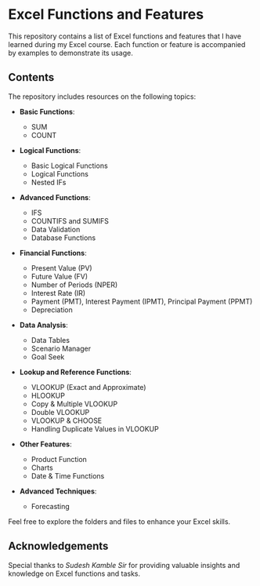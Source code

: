 # Excel Functions and Features

This repository contains a list of Excel functions and features that I have learned during my Excel course. Each function or feature is accompanied by examples to demonstrate its usage.

## Contents

The repository includes resources on the following topics:

- **Basic Functions**:
  - SUM
  - COUNT

- **Logical Functions**:
  - Basic Logical Functions
  - Logical Functions
  - Nested IFs

- **Advanced Functions**:
  - IFS
  - COUNTIFS and SUMIFS
  - Data Validation
  - Database Functions

- **Financial Functions**:
  - Present Value (PV)
  - Future Value (FV)
  - Number of Periods (NPER)
  - Interest Rate (IR)
  - Payment (PMT), Interest Payment (IPMT), Principal Payment (PPMT)
  - Depreciation

- **Data Analysis**:
  - Data Tables
  - Scenario Manager
  - Goal Seek

- **Lookup and Reference Functions**:
  - VLOOKUP (Exact and Approximate)
  - HLOOKUP
  - Copy & Multiple VLOOKUP
  - Double VLOOKUP
  - VLOOKUP & CHOOSE
  - Handling Duplicate Values in VLOOKUP

- **Other Features**:
  - Product Function
  - Charts
  - Date & Time Functions

- **Advanced Techniques**:
  - Forecasting
 

Feel free to explore the folders and files to enhance your Excel skills.


## Acknowledgements

Special thanks to *Sudesh Kamble Sir* for providing valuable insights and knowledge on Excel functions and tasks.
